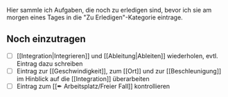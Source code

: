 Hier sammle ich Aufgaben, die noch zu erledigen sind, bevor ich sie am morgen eines Tages in die "Zu Erledigen"-Kategorie eintrage.

## Noch einzutragen

- [ ] [[Integration|Integrieren]] und [[Ableitung|Ableiten]] wiederholen, evtl. Eintrag dazu schreiben
- [ ] Eintrag zur [[Geschwindigkeit]], zum [[Ort]] und zur [[Beschleunigung]] im Hinblick auf die [[Integration]] überarbeiten
- [ ] Eintrag zum [[✒ Arbeitsplatz/Freier Fall]] kontrollieren